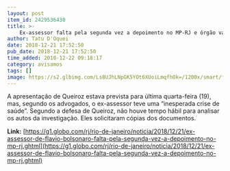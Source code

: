 ```yaml
---
layout: post
item_id: 2429536430
title: >-
    Ex-assessor falta pela segunda vez a depoimento no MP-RJ e órgão vai intimar Flávio Bolsonaro para esclarecimentos
author: Tatu D'Oquei
date: 2018-12-21 17:52:50
pub_date: 2018-12-21 17:52:50
time_added: 2018-12-22 09:18:17
category: avisamos
tags: []
image: https://s2.glbimg.com/Ls8UJhLNpGK5YOt6XUoiLmqfhOk=/1200x/smart/filters:cover():strip_icc()/s03.video.glbimg.com/x720/7250314.jpg
---
```


A apresentação de Queiroz estava prevista para última quarta-feira (19), mas, segundo os advogados, o ex-assessor teve uma “inesperada crise de saúde”. Segundo a defesa de Queiroz, não houve tempo hábil para analisar os autos da investigação. Eles solicitaram cópias dos documentos.

**Link:** [https://g1.globo.com/rj/rio-de-janeiro/noticia/2018/12/21/ex-assessor-de-flavio-bolsonaro-falta-pela-segunda-vez-a-depoimento-no-mp-rj.ghtml](https://g1.globo.com/rj/rio-de-janeiro/noticia/2018/12/21/ex-assessor-de-flavio-bolsonaro-falta-pela-segunda-vez-a-depoimento-no-mp-rj.ghtml)

